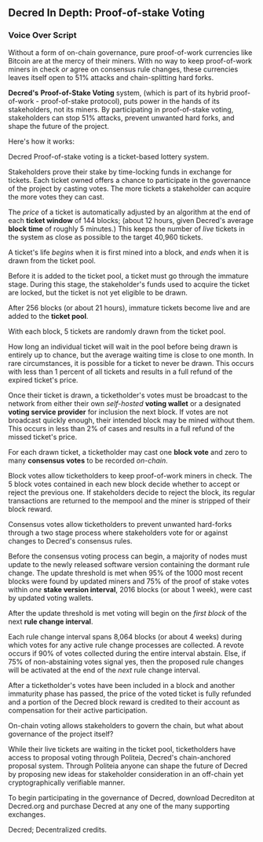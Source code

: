 ## Decred In Depth: Proof-of-stake Voting
### Voice Over Script

Without a form of on-chain governance, pure proof-of-work currencies like Bitcoin are at the mercy of their miners. With no way to keep proof-of-work miners in check *or* agree on consensus rule changes, these currencies leaves itself open to 51% attacks and chain-splitting hard forks.

**Decred's** **Proof-of-Stake Voting** system, (which is part of its hybrid proof-of-work - proof-of-stake protocol), puts power in the hands of its stakeholders, not its miners. By participating in proof-of-stake voting, stakeholders can stop 51% attacks, prevent unwanted hard forks, and shape the future of the project.

Here's how it works:

Decred Proof-of-stake voting is a ticket-based lottery system.

Stakeholders prove their stake by time-locking funds in exchange for tickets. Each ticket owned offers a chance to participate in the governance of the project by casting votes. The more tickets a stakeholder can acquire the more votes they can cast.

The *price* of a ticket is automatically adjusted by an algorithm at the end of each **ticket window** of 144 blocks; (about 12 hours, given Decred's average **block time** of roughly 5 minutes.) This keeps the number of *live* tickets in the system as close as possible to the target 40,960 tickets.

A ticket's life *begins* when it is first mined into a block, and *ends* when it is drawn from the ticket pool.

Before it is added to the ticket pool, a ticket must go through the immature stage. During this stage, the stakeholder's funds used to acquire the ticket are locked, but the ticket is not yet eligible to be drawn.

After 256 blocks (or about 21 hours), immature tickets become live and are added to the **ticket pool**. 

With each block, 5 tickets are randomly drawn from the ticket pool.

How long an individual ticket will wait in the pool before being drawn is entirely up to chance, but the average waiting time is close to one month. In rare circumstances, it is possible for a ticket to never be drawn. This occurs with less than 1 percent of all tickets and results in a full refund of the expired ticket's price.

Once their ticket is drawn, a ticketholder's votes must be broadcast to the network from either their own *self-hosted* **voting wallet** or a designated **voting service provider** for inclusion the next block. If votes are not broadcast quickly enough, their intended block may be mined without them. This occurs in less than 2% of cases and results in a full refund of the missed ticket's price.

For each drawn ticket, a ticketholder may cast one **block vote** and zero to many **consensus votes** to be recorded *on-chain*.

Block votes allow ticketholders to keep proof-of-work miners in check. The 5 block votes contained in each new block decide whether to accept or reject the previous one. If stakeholders decide to reject the block, its regular transactions are returned to the mempool and the miner is stripped of their block reward.

Consensus votes allow ticketholders to prevent unwanted hard-forks through a two stage process where stakeholders vote for or against changes to Decred's consensus rules.

Before the consensus voting process can begin, a majority of nodes must update to the newly released software version containing the dormant rule change. The update threshold is met when 95% of the 1000 most recent blocks were found by updated miners and 75% of the proof of stake votes within *one* **stake version interval**, 2016 blocks (or about 1 week), were cast by updated voting wallets. 

After the update threshold is met voting will begin on the *first block* of the next **rule change interval**. 

Each rule change interval spans 8,064 blocks (or about 4 weeks) during which votes for any active rule change processes are collected.  A revote occurs if 90% of votes collected during the entire interval abstain.  Else, if 75% of non-abstaining votes signal yes, then the proposed rule changes will be activated at the end of the *next* rule change interval.

After a ticketholder's votes have been included in a block and another immaturity phase has passed, the price of the voted ticket is fully refunded and a portion of the Decred block reward is credited to their account as compensation for their active participation.

On-chain voting allows stakeholders to govern the chain, but what about governance of the project itself?

While their live tickets are waiting in the ticket pool, ticketholders have access to proposal voting through Politeia, Decred's chain-anchored proposal system. Through Politeia anyone can shape the future of Decred by proposing new ideas for stakeholder consideration in an off-chain yet cryptographically verifiable manner.

To begin participating in the governance of Decred, download Decrediton at Decred.org and purchase Decred at any one of the many supporting exchanges.

Decred; Decentralized credits.